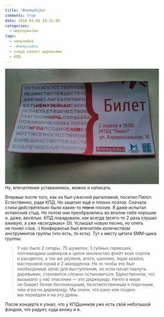 ```yaml
---
title: '#nemuzejka'
comments: true
date: 2016-04-09 18:32:38
categories:
  - мероприятие
tags:
  - немузейка
  -  #немузейка
  - кэдди пахнет деревьями
  - КПД
---
```


![Билет на немузейку](../../assets/images/uncategorized/nemuzejka-02042016.jpg)
Ну, впечатления устаканились, можно и&nbsp;написать.

Впервые после того, как он&nbsp;был ужасной рыгаловкой, посетил Пилот. Естественно, ради КПД. Но&nbsp;зацепил ещё и&nbsp;плохих поэтов. Сначала стихи действительно были <nobr>какие-то</nobr> <del>говно</del> плохие. Я&nbsp;даже испытал испанский стыд. Но&nbsp;потом они преобразились во&nbsp;вполне себе хорошие и, даже, весёлые.
КПД порадовали, как всегда (<nobr>всего-то</nobr> 2 раза слушал вживую, а&nbsp;уже &laquo;всегдакаю&raquo; :D). Услышал новую песню, но&nbsp;опять не&nbsp;понял слов. :( Конферансье был впечатлён количеством инструментов группы (что есть, то&nbsp;есть). Тут к&nbsp;месту цитата <nobr>SMM-щика</nobr> группы:

> У&nbsp;нас было 2 гитары, 75 шумелок, 5 губных гармошек, полчемодана шейкеров и&nbsp;целое множество флейт всех сортов и&nbsp;расцветок, а&nbsp;так&nbsp;же укулеле, агого, шалюмо, ящик кахона, мастеровой курай и&nbsp;2 аккордеона. Не&nbsp;то&nbsp;чтобы это был необходимый запас для выступления, но&nbsp;если начал пахнуть деревьями, становится сложно остановиться. Единственное, что вызывало у&nbsp;нас опасение&nbsp;&mdash; это диджериду. Ничто в&nbsp;мире не&nbsp;бывает более беспомощным, безответственным и&nbsp;порочным, чем игра на&nbsp;диджериду. Мы&nbsp;знали, что рано или поздно мы&nbsp;перейдем и&nbsp;на&nbsp;эту дрянь.

После концерта я&nbsp;узнал, что у&nbsp;КПДшников уже есть свой небольшой фэндом, что радует, куда вхожу и&nbsp;я.
